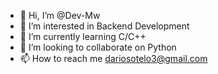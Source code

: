 - 👋 Hi, I’m @Dev-Mw
- 👀 I’m interested in Backend Development
- 🌱 I’m currently learning C/C++
- 💞️ I’m looking to collaborate on Python
- 📫 How to reach me dariosotelo3@gmail.com

<!---
Dev-Mw/Dev-Mw is a ✨ special ✨ repository because its `README.md` (this file) appears on your GitHub profile.
You can click the Preview link to take a look at your changes.
--->
